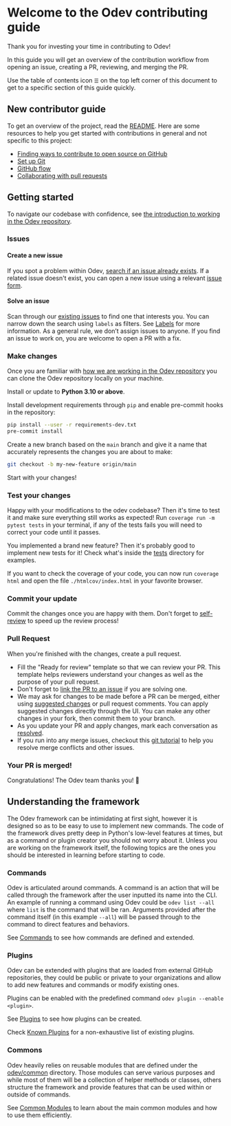 # Welcome to the Odev contributing guide

Thank you for investing your time in contributing to Odev!

In this guide you will get an overview of the contribution workflow from opening an issue, creating a PR, reviewing, and
merging the PR.

Use the table of contents icon `☰` on the top left corner of this document to get to a specific section of this guide
quickly.

## New contributor guide

To get an overview of the project, read the [README](../README.md). Here are some resources to help you get started with
contributions in general and not specific to this project:

-   [Finding ways to contribute to open source on GitHub](https://docs.github.com/en/get-started/exploring-projects-on-github/finding-ways-to-contribute-to-open-source-on-github)
-   [Set up Git](https://docs.github.com/en/get-started/quickstart/set-up-git)
-   [GitHub flow](https://docs.github.com/en/get-started/quickstart/github-flow)
-   [Collaborating with pull requests](https://docs.github.com/en/github/collaborating-with-pull-requests)

## Getting started

To navigate our codebase with confidence, see
[the introduction to working in the Odev repository](./contributing/working-in-odev-repository.md).

### Issues

#### Create a new issue

If you spot a problem within Odev,
[search if an issue already exists](https://docs.github.com/en/search-github/searching-on-github/searching-issues-and-pull-requests#search-by-the-title-body-or-comments).
If a related issue doesn't exist, you can open a new issue using a relevant
[issue form](https://github.com/odoo-odev/odev/new/choose).

#### Solve an issue

Scan through our [existing issues](https://github.com/odoo-odev/odev/issues) to find one that interests you. You can
narrow down the search using `labels` as filters. See [Labels](./contributing/labels.md) for more information. As a
general rule, we don’t assign issues to anyone. If you find an issue to work on, you are welcome to open a PR with a
fix.

### Make changes

Once you are familiar with [how we are working in the Odev repository](./contributing/working-in-odev-repository.md) you
can clone the Odev repository locally on your machine.

Install or update to **Python 3.10 or above**.

Install development requirements through `pip` and enable pre-commit hooks in the repository:

```sh
pip install --user -r requirements-dev.txt
pre-commit install
```

Create a new branch based on the `main` branch and give it a name that accurately represents the changes you are about
to make:

```sh
git checkout -b my-new-feature origin/main
```

Start with your changes!

### Test your changes

Happy with your modifications to the odev codebase? Then it's time to test it and make sure everything still works as
expected! Run `coverage run -m pytest tests` in your terminal, if any of the tests fails you will need to correct your
code until it passes.

You implemented a brand new feature? Then it's probably good to implement new tests for it! Check what's inside the
[tests](./_tests/) directory for examples.

If you want to check the coverage of your code, you can now run `coverage html` and open the file `./htmlcov/index.html`
in your favorite browser.

### Commit your update

Commit the changes once you are happy with them. Don't forget to [self-review](./docs/contributing/self-review.md) to
speed up the review process!

### Pull Request

When you're finished with the changes, create a pull request.

-   Fill the "Ready for review" template so that we can review your PR. This template helps reviewers understand your
    changes as well as the purpose of your pull request.
-   Don't forget to
    [link the PR to an issue](https://docs.github.com/en/issues/tracking-your-work-with-issues/linking-a-pull-request-to-an-issue)
    if you are solving one.
-   We may ask for changes to be made before a PR can be merged, either using
    [suggested changes](https://docs.github.com/en/pull-requests/collaborating-with-pull-requests/reviewing-changes-in-pull-requests/incorporating-feedback-in-your-pull-request)
    or pull request comments. You can apply suggested changes directly through the UI. You can make any other changes in
    your fork, then commit them to your branch.
-   As you update your PR and apply changes, mark each conversation as
    [resolved](https://docs.github.com/en/pull-requests/collaborating-with-pull-requests/reviewing-changes-in-pull-requests/commenting-on-a-pull-request#resolving-conversations).
-   If you run into any merge issues, checkout this [git tutorial](https://github.com/skills/resolve-merge-conflicts) to
    help you resolve merge conflicts and other issues.

### Your PR is merged!

Congratulations! The Odev team thanks you! :tada:

## Understanding the framework

The Odev framework can be intimidating at first sight, however it is designed so as to be easy to use to implement new
commands. The code of the framework dives pretty deep in Python's low-level features at times, but as a command or
plugin creator you should not worry about it. Unless you are working on the framework itself, the following topics are
the ones you should be interested in learning before starting to code.

### Commands

Odev is articulated around commands. A command is an action that will be called through the framework after the user
inputted its name into the CLI. An example of running a command using Odev could be `odev list --all` where `list` is
the command that will be ran. Arguments provided after the command itself (in this example `--all`) will be passed
through to the command to direct features and behaviors.

See [Commands](./tutorials/commands.md) to see how commands are defined and extended.

### Plugins

Odev can be extended with plugins that are loaded from external GitHub repositories, they could be public or private to
your organizations and allow to add new features and commands or modify existing ones.

Plugins can be enabled with the predefined command `odev plugin --enable <plugin>`.

See [Plugins](./tutorials/plugins.md) to see how plugins can be created.

Check [Known Plugins](../README.md#known-plugins) for a non-exhaustive list of existing plugins.

### Commons

Odev heavily relies on reusable modules that are defined under the [odev/common](../odev/common/) directory. Those
modules can serve various purposes and while most of them will be a collection of helper methods or classes, others
structure the framework and provide features that can be used within or outside of commands.

See [Common Modules](./tutorials/common.md) to learn about the main common modules and how to use them efficiently.
